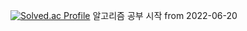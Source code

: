 [![Solved.ac Profile](http://mazassumnida.wtf/api/v2/generate_badge?boj=smreo123)](https://solved.ac/smreo123/)
알고리즘 공부 시작 from 2022-06-20
